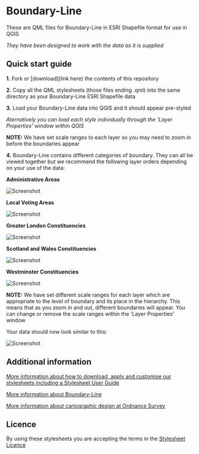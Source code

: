 # Boundary-Line

These are QML files for Boundary-Line in ESRI Shapefile format for use in QGIS

*They have been designed to work with the data as it is supplied*

## Quick start guide

**1.**  Fork or [download](link here) the contents of this repository

**2.**  Copy all the QML stylesheets (those files ending .qml) into the same directory as your Boundary-Line ESRI Shapefile data

**3.**  Load your Boundary-Line data into QGIS and it should appear pre-styled

*Aternatively you can load each style individually through the 'Layer Properties' window within QGIS*

**NOTE:** We have set scale ranges to each layer so you may need to zoom in before the boundaries appear

**4.**  Boundary-Line contains different categories of boundary. They can all be viewed together but we recommend the following layer orders depending on your use of the data:

**Administrative Areas**

  ![Screenshot](https://github.com/OrdnanceSurvey/Boundary-Line-stylesheets/raw/master/ESRI%20Shapefile%20stylesheets/QGIS%20stylesheets%20(QML)/images/BL_AdministrativeAreas.png "Recommended layer order for Administrative Areas")

**Local Voting Areas**

  ![Screenshot](https://github.com/OrdnanceSurvey/Boundary-Line-stylesheets/raw/master/ESRI%20Shapefile%20stylesheets/QGIS%20stylesheets%20(QML)/images/BL_LocalVotingAreas.png "Recommended layer order for Local Voting Areas")

**Greater London Constituencies**

  ![Screenshot](https://github.com/OrdnanceSurvey/Boundary-Line-stylesheets/raw/master/ESRI%20Shapefile%20stylesheets/QGIS%20stylesheets%20(QML)/images/BL_GreaterLondonConstituencies.png "Recommended layer order for Greater London Constituencies")

**Scotland and Wales Constituencies**

  ![Screenshot](https://github.com/OrdnanceSurvey/Boundary-Line-stylesheets/raw/master/ESRI%20Shapefile%20stylesheets/QGIS%20stylesheets%20(QML)/images/BL_ScotlandAndWalesConstituencies.png "Recommended layer order for Scotland and Wales Constituencies")

**Westminster Constituencies**

  ![Screenshot](https://github.com/OrdnanceSurvey/Boundary-Line-stylesheets/raw/master/ESRI%20Shapefile%20stylesheets/QGIS%20stylesheets%20(QML)/images/BL_WestminsterConstituencies.png "Recommended layer order for Westminster Constituencies")

**NOTE:** We have set different scale ranges for each layer which are appropriate to the level of boundary and its place in the hierarchy. This means that as you zoom in and out, different boundaries will appear. You can change or remove the scale ranges within the 'Layer Properties' window

Your data should now look similar to this: 

  ![Screenshot](https://github.com/OrdnanceSurvey/Boundary-Line-stylesheets/raw/master/ESRI%20Shapefile%20stylesheets/QGIS%20stylesheets%20(QML)/images/BL_screenshot.PNG "Screenshot of Boundary-Line")

## Additional information

[More information about how to download, apply and customise our stylesheets including a Stylesheet User Guide](http://www.ordnancesurvey.co.uk/resources/carto-design/cartographic-stylesheets.html)

[More information about Boundary-Line](http://www.ordnancesurvey.co.uk/business-and-government/products/boundary-line.html)

[More information about cartographic design at Ordnance Survey](https://www.ordnancesurvey.co.uk/resources/carto-design/)

## Licence

By using these stylesheets you are accepting the terms in the [Stylesheet Licence](http://www.ordnancesurvey.co.uk/docs/licences/stylesheet-licence-v2.pdf)
